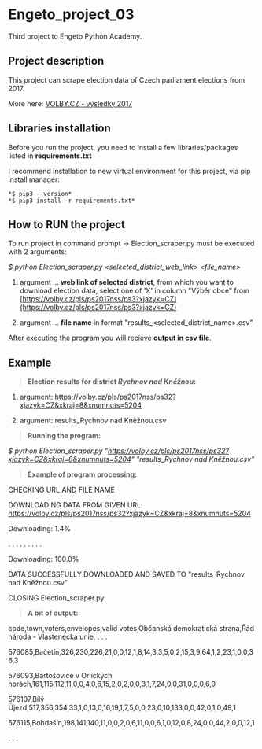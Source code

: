 # Engeto_project_03

Third project to Engeto Python Academy.

## Project description

This project can scrape election data of Czech parliament elections from 2017.

More here: [VOLBY.CZ - výsledky 2017](https://volby.cz/pls/ps2017nss/ps3?xjazyk=CZ)

## Libraries installation
Before you run the project, you need to install a few libraries/packages listed in **requirements.txt** 

I recommend installation to new virtual environment for this project, via pip install manager:  
```
*$ pip3 --version*  
*$ pip3 install -r requirements.txt*  
```
## How to RUN the project  
To run project in command prompt -> Election_scraper.py must be executed with 2 arguments:

*$ python Election_scraper.py <selected_district_web_link> <file_name>*

1. argument ... **web link of selected district**, from which you want to download election data, select one of 'X' in column "Výběr obce" from [https://volby.cz/pls/ps2017nss/ps3?xjazyk=CZ](https://volby.cz/pls/ps2017nss/ps3?xjazyk=CZ)

2. argument ... **file name** in format "results_<selected_district_name>.csv"

After executing the program you will recieve **output in csv file**.

## Example

> **Election results for district _Rychnov nad Kněžnou_:**

1. argument:  https://volby.cz/pls/ps2017nss/ps32?xjazyk=CZ&xkraj=8&xnumnuts=5204

2. argument:  results_Rychnov nad Kněžnou.csv

> **Running the program:**

*$ python Election_scraper.py "https://volby.cz/pls/ps2017nss/ps32?xjazyk=CZ&xkraj=8&xnumnuts=5204" "results_Rychnov nad Kněžnou.csv"*

> **Example of program processing:**

CHECKING URL AND FILE NAME

DOWNLOADING DATA FROM GIVEN URL: https://volby.cz/pls/ps2017nss/ps32?xjazyk=CZ&xkraj=8&xnumnuts=5204

Downloading:   1.4%

. . . . . . . . .

Downloading: 100.0%

DATA SUCCESSFULLY DOWNLOADED AND SAVED TO "results_Rychnov nad Kněžnou.csv"

CLOSING Election_scraper.py

> **A bit of output:**

code,town,voters,envelopes,valid votes,Občanská demokratická strana,Řád národa - Vlastenecká unie, . . . 

576085,Bačetín,326,230,226,21,0,0,12,1,8,14,3,3,5,0,2,15,3,9,64,1,2,23,1,0,0,36,3

576093,Bartošovice v Orlických horách,161,115,112,11,0,0,4,0,6,15,2,0,2,0,0,3,1,7,24,0,0,31,0,0,0,6,0

576107,Bílý Újezd,517,356,354,33,1,0,13,0,16,19,1,7,5,0,0,23,0,10,133,0,0,42,0,1,0,49,1

576115,Bohdašín,198,141,140,11,0,0,2,0,6,11,0,0,6,1,0,12,0,8,24,0,0,44,2,0,0,12,1

. . .

